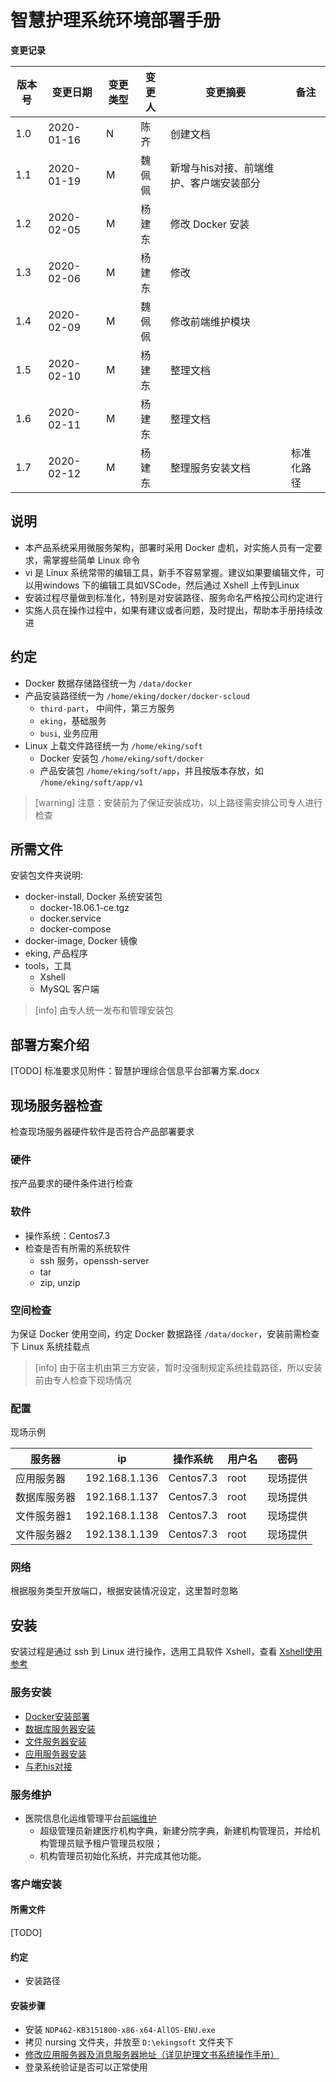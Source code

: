 # 智慧护理系统环境部署手册

**变更记录**

| 版本号 | 变更日期   | 变更类型 | 变更人 | 变更摘要             | 备注 |
| ------ | ---------- | -------- | ------ | -------------------- | ---- |
| 1.0    | 2020-01-16 | N        | 陈齐 | 创建文档             |      |
| 1.1    | 2020-01-19 | M        | 魏佩佩 | 新增与his对接、前端维护、客户端安装部分 |      |
| 1.2    | 2020-02-05 | M        | 杨建东 | 修改 Docker 安装 |      |
| 1.3    | 2020-02-06 | M        | 杨建东 | 修改 |      |
| 1.4    | 2020-02-09 | M        | 魏佩佩 | 修改前端维护模块 |      |
| 1.5    | 2020-02-10 | M        | 杨建东 | 整理文档 |      |
| 1.6    | 2020-02-11 | M        | 杨建东 | 整理文档 |      |
| 1.7    | 2020-02-12 | M        | 杨建东 | 整理服务安装文档 | 标准化路径     |

## 说明

- 本产品系统采用微服务架构，部署时采用 Docker 虚机，对实施人员有一定要求，需掌握些简单 Linux 命令
- vi 是 Linux 系统常带的编辑工具，新手不容易掌握。建议如果要编辑文件，可以用windows 下的编辑工具如VSCode，然后通过 Xshell 上传到Linux
- 安装过程尽量做到标准化，特别是对安装路径、服务命名严格按公司约定进行
- 实施人员在操作过程中，如果有建议或者问题，及时提出，帮助本手册持续改进

## 约定

- Docker 数据存储路径统一为 `/data/docker`
- 产品安装路径统一为 `/home/eking/docker/docker-scloud`
  - `third-part`， 中间件，第三方服务
  - `eking`，基础服务
  - `busi`, 业务应用
- Linux 上载文件路径统一为 `/home/eking/soft`
  - Docker 安装包 `/home/eking/soft/docker`
  - 产品安装包 `/home/eking/soft/app`，并且按版本存放，如 `/home/eking/soft/app/v1`

>[warning] 注意：安装前为了保证安装成功，以上路径需安排公司专人进行检查

## 所需文件

安装包文件夹说明:

- docker-install, Docker 系统安装包
  - docker-18.06.1-ce.tgz
  - docker.service
  - docker-compose
- docker-image, Docker 镜像
- eking, 产品程序
- tools，工具
  - Xshell
  - MySQL 客户端

>[info] 由专人统一发布和管理安装包

## 部署方案介绍

[TODO] 标准要求见附件：智慧护理综合信息平台部署方案.docx

## 现场服务器检查

检查现场服务器硬件软件是否符合产品部署要求

### 硬件

按产品要求的硬件条件进行检查

### 软件

- 操作系统：Centos7.3
- 检查是否有所需的系统软件
  - ssh 服务，openssh-server
  - tar
  - zip, unzip

### 空间检查

为保证 Docker 使用空间，约定 Docker 数据路径 `/data/docker`，安装前需检查下 Linux 系统挂载点

>[info] 由于宿主机由第三方安装，暂时没强制规定系统挂载路径，所以安装前由专人检查下现场情况

### 配置

现场示例

| 服务器       | ip            | 操作系统  | 用户名 | 密码     |
| ------------ | ------------- | --------- | ------ | -------- |
| 应用服务器   | 192.168.1.136 | Centos7.3 | root   | 现场提供 |
| 数据库服务器 | 192.168.1.137 | Centos7.3 | root   | 现场提供 |
| 文件服务器1  | 192.168.1.138 | Centos7.3 | root   | 现场提供 |
| 文件服务器2  | 192.138.1.139 | Centos7.3 | root   | 现场提供 |

### 网络

根据服务类型开放端口，根据安装情况设定，这里暂时忽略

## 安装

安装过程是通过 ssh 到 Linux 进行操作，选用工具软件 Xshell，查看 [Xshell使用参考](/docs/zhhl/zhhl-1bqp5at6vi872/)

### 服务安装

- [Docker安装部署](/docs/zhhl/zhhl-1bqp5l68i22ft/)
- [数据库服务器安装](/docs/zhhl/zhhl-1bqp6vb3g0tkl/)
- [文件服务器安装](/docs/zhhl/zhhl-1bqp8am11u5c4/)
- [应用服务器安装](/docs/zhhl/zhhl-1bqp7g4pl4a84/)
- [与老his对接](/docs/zhhl/zhhl-1bqp8eiu4p8a9/)

### 服务维护

- 医院信息化运维管理平台[前端维护](/docs/zhhl/zhhl-1bsdbnmtlm8i1/)
  - 超级管理员新建医疗机构字典，新建分院字典，新建机构管理员，并给机构管理员赋予租户管理员权限；
  - 机构管理员初始化系统，并完成其他功能。


### 客户端安装

#### 所需文件

[TODO]

#### 约定

- 安装路径

#### 安装步骤

- 安装 `NDP462-KB3151800-x86-x64-AllOS-ENU.exe`
- 拷贝 nursing 文件夹，并放至 `D:\ekingsoft` 文件夹下
- [修改应用服务器及消息服务器地址（详见护理文书系统操作手册）](/docs/zhhl/zhhl-1bnqc0sr9mv33#71z3z3 "修改应用服务器及消息服务器地址")
- 登录系统验证是否可以正常使用
